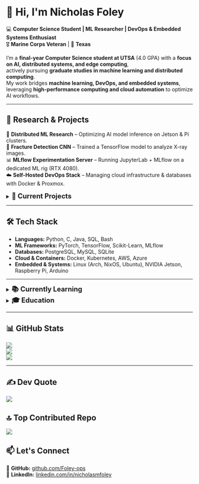 # 👋 Hi, I'm Nicholas Foley  
💻 **Computer Science Student | ML Researcher | DevOps & Embedded Systems Enthusiast**  
🎖 **Marine Corps Veteran** | 📍 **Texas**  

I’m a **final-year Computer Science student at UTSA** (4.0 GPA) with a **focus on AI, distributed systems, and edge computing**,  
actively pursuing **graduate studies in machine learning and distributed computing**.  
My work bridges **machine learning, DevOps, and embedded systems**, leveraging **high-performance computing and cloud automation** to optimize AI workflows.

---

## 🔬 Research & Projects  
🚀 **Distributed ML Research** – Optimizing AI model inference on Jetson & Pi clusters.  
🩻 **Fracture Detection CNN** – Trained a TensorFlow model to analyze X-ray images.  
📊 **MLflow Experimentation Server** – Running JupyterLab + MLflow on a dedicated ML rig (RTX 4080).  
☁️ **Self-Hosted DevOps Stack** – Managing cloud infrastructure & databases with Docker & Proxmox.  

<details>
  <summary><span style="font-size: 1.3em; font-weight: bold;">📌 Current Projects</span></summary>

  - 🚀 **[DeepLabv3-VOS](https://github.com/Foley-ops/DeepLabv3-VOS)** – Researching video object segmentation for **Cloudsys Lab at UTSA**.
  - 🖥️ **[Deeplabv3-Pi-Test](https://github.com/Foley-ops/Deeplabv3-Pi-Test)** – Optimizing **DeepLabV3 for Raspberry Pis**, as the full VOS variant was too heavy.
  - 🚗 **[YOLOv8-Vehicle-Analysis](https://github.com/Foley-ops/YOLOv8-Vehicle-Analysis)** – **Deep Learning research project** analyzing vehicle detection and tracking.
  - 🛠️ **[raspberrypi-lab-setup](https://github.com/Foley-ops/raspberrypi-lab-setup)** – **Ansible playbooks** to automate lab setup, installations, and configurations.

</details>

---

## 🛠️ Tech Stack  
- **Languages:** Python, C, Java, SQL, Bash  
- **ML Frameworks:** PyTorch, TensorFlow, Scikit-Learn, MLflow  
- **Databases:** PostgreSQL, MySQL, SQLite  
- **Cloud & Containers:** Docker, Kubernetes, AWS, Azure  
- **Embedded & Systems:** Linux (Arch, NixOS, Ubuntu), NVIDIA Jetson, Raspberry Pi, Arduino

---

<details>
  <summary><span style="font-size: 1.3em; font-weight: bold;">📚 Currently Learning</span></summary>

  <details>
    <summary>🎓 Coursera: Machine Learning Specialization</summary>

    - ✅ Advanced Learning Algorithms (Completed)  
    - ✅ Supervised Machine Learning: Regression and Classification (Completed)  
    - 🚧 Unsupervised Learning, Recommenders, Reinforcement Learning (In Progress)  

  </details>

  <details>
    <summary>🛠️ Boot.dev Backend Developer Courses</summary>

    - ✅ Learn to Code in Python (Completed)  
    - ✅ Learn Linux (Completed)  
    - ✅ Learn Git (Completed)  
    - ✅ Build a Bookbot (Completed)  
    - ✅ Learn Object-Oriented Programming (Completed)  
    - 🚧 Build Asteroids (In Progress)  
    - 🚧 Learn Functional Programming (In Progress)  

  </details>

</details>



<details>
  <summary><span style="font-size: 1.3em; font-weight: bold;">🎓 Education</span></summary>

  🎓 **University of Texas at San Antonio** – **B.S. in Computer Science**, **December 2024**  
  📚 **Current Courses:**
  - Deep Learning  
  - Distributed Systems  
  - CURE - CS Course-Based UG Research
  - Undergraduate Reseach at Cloudsys Lab

  📌 **Completed Courses:**
  - Artificial Intelligence  
  - Machine Learning
  - Data Mining
  - Data Science 
  - Embedded Systems
  

</details>

---

## 📊 GitHub Stats  
![](https://github-readme-stats.vercel.app/api?username=Foley-ops&theme=dark&hide_border=false&include_all_commits=true&count_private=true)  
![](https://github-readme-streak-stats.herokuapp.com/?user=Foley-ops&theme=dark&hide_border=false)  
![](https://github-readme-stats.vercel.app/api/top-langs/?username=Foley-ops&theme=dark&hide_border=false&include_all_commits=true&count_private=true&layout=compact)  

---

## ✍️ Dev Quote  
![](https://quotes-github-readme.vercel.app/api?type=vertical&theme=radical)  

## 🔝 Top Contributed Repo  
![](https://github-contributor-stats.vercel.app/api?username=Foley-ops&limit=5&theme=dark&combine_all_yearly_contributions=true)  

## 📫 Let's Connect  
📍 **GitHub:** [github.com/Foley-ops](https://github.com/Foley-ops)  
🔗 **LinkedIn:** [linkedin.com/in/nicholasmfoley](https://www.linkedin.com/in/nicholasmfoley)  
